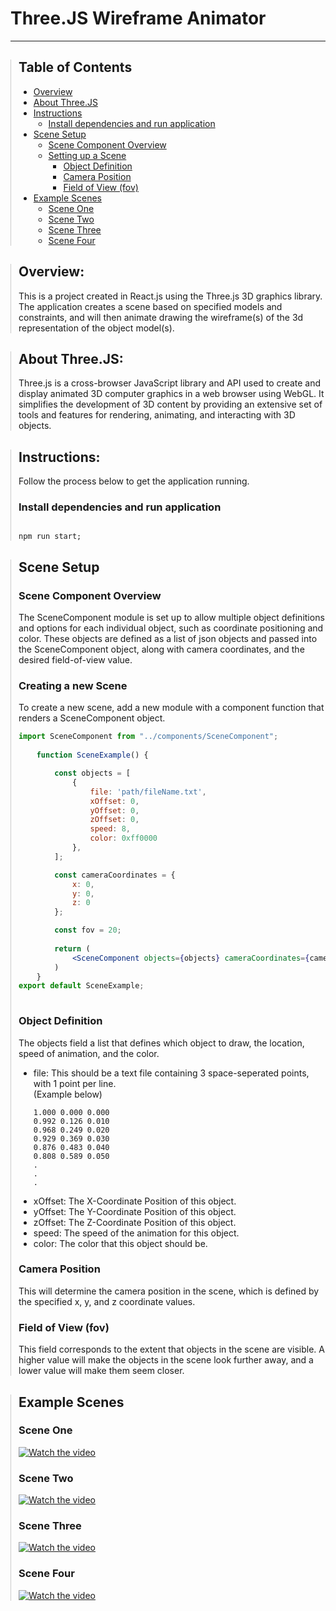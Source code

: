 <h1>Three.JS Wireframe Animator</h1>
<hr>

<div style="border-left: 1px solid #ccc; padding-left: 12px;">
<h2>Table of Contents</h2>
<ul>
    <li><a href="#overview">Overview</a></li>
    <li><a href="#about-three-js">About Three.JS</a></li>
    <li><a href="#instructions">Instructions</a>
        <ul>
            <li><a href="#run-and-setup-dependencies">Install dependencies and run application</a></li>
        </ul>
    <li><a href="#scene-setup">Scene Setup</a>
        <ul>
            <li><a href="#scene-component-overview">Scene Component Overview</a></li>
            <li><a href="#scene-setup">Setting up a Scene</a>
            <ul>
                <li><a href="#object-definition">Object Definition</a></li>
                <li><a href="#camera-position">Camera Position</a></li>
                <li><a href="#fov">Field of View (fov)</a></li>
            </ul>
            </li>
        </ul>
    </li>
    <li><a href="#example-scenes">Example Scenes</a>
    <ul>
        <li><a href="#scene-one">Scene One</a></li>
        <li><a href="#scene-two">Scene Two</a></li>
        <li><a href="#scene-three">Scene Three</a></li>
        <li><a href="#scene-fpur">Scene Four</a></li>
    </ul>
    </li>
</ul>
</div>

<div style="border-left: 1px solid #ccc; padding-left: 12px;" id="overview">
<h2>Overview:</h2>
<p>
This is a project created in React.js using the Three.js 3D graphics library.
The application creates a scene based on specified models and constraints, and will then animate
drawing the wireframe(s) of the 3d representation of the object model(s).
</p>
</div>

<div style="border-left: 1px solid #ccc; padding-left: 12px;" id="about-three-js">
<h2>About Three.JS:</h2>
<p>
Three.js is a cross-browser JavaScript library and API used to create and display animated 3D computer graphics in a web browser using WebGL. It simplifies the development of 3D content by providing an extensive set of tools and features for rendering, animating, and interacting with 3D objects.
</p>
</div>

<div style="border-left: 1px solid #ccc; padding-left: 12px;" id="instructions">
<h2>Instructions:</h2>

<p>
Follow the process below to get the application running.
</p>

<h3 id="run-and-setup-dependencies">
Install dependencies and run application
</h3>
<pre><code class="language-bash">
npm run start;
</code></pre>


</div>

<div style="border-left: 1px solid #ccc; padding-left: 12px;" id="scene-setup">
<h2>Scene Setup</h2>

<h3 id="scene-component-overview">
Scene Component Overview
</h3>
The SceneComponent module is set up to allow multiple object definitions and options
for each individual object, such as coordinate positioning and color. These objects
are defined as a list of json objects and passed into the SceneComponent object, along with
camera coordinates, and the desired field-of-view value.


<p>
</p>

<h3 id="scene-setup">
Creating a new Scene
</h3>

<p>
To create a new scene, add a new module with a component function that renders a SceneComponent object.
</p>


```jsx
import SceneComponent from "../components/SceneComponent";
    
    function SceneExample() {

        const objects = [
            {
                file: 'path/fileName.txt',
                xOffset: 0,
                yOffset: 0,
                zOffset: 0,
                speed: 8,
                color: 0xff0000
            },
        ];

        const cameraCoordinates = {
            x: 0,
            y: 0,
            z: 0
        };

        const fov = 20;
        
        return (
            <SceneComponent objects={objects} cameraCoordinates={cameraCoordinates} fov={fov}/>
        )
    }
export default SceneExample;
    
```

<div>
<h3 id="object-definition">Object Definition</h3>
<p>The objects field a list that defines which object to draw, the location, speed of animation, and the color.</p>
<ul>
<li>file: This should be a text file containing 3 space-seperated points, with 1 point per line.<br>(Example below)</li>

```text
1.000 0.000 0.000
0.992 0.126 0.010
0.968 0.249 0.020
0.929 0.369 0.030
0.876 0.483 0.040
0.808 0.589 0.050
.
.
.
```

<li>xOffset: The X-Coordinate Position of this object.</li>
<li>yOffset: The Y-Coordinate Position of this object.</li>
<li>zOffset: The Z-Coordinate Position of this object.</li>
<li>speed: The speed of the animation for this object.</li>
<li>color: The color that this object should be.</li>
</ul>

<h3 id="camera-position">Camera Position</h3>
<p>This will determine the camera position in the scene, which is defined by the specified
x, y, and z coordinate values.</p>

<h3 id="fov">Field of View (fov)</h3>

<p>This field corresponds to the extent that objects in the scene are visible. A higher value will
make the objects in the scene look further away, and a lower value will make them seem closer.
</p>
</div>

</div>

<div style="border-left: 1px solid #ccc; padding-left: 12px;" id="example-scenes">
<h2>
Example Scenes
</h2>

<h3 id="scene-one">
Scene One
</h3>

[![Watch the video](https://lbaiyat-github.s3.amazonaws.com/wireframe-animator/scene_1_thumbnail.png)](https://lbaiyat-github.s3.amazonaws.com/wireframe-animator/scene_1.mp4)


<h3 id="scene-two">
Scene Two
</h3>

[![Watch the video](https://lbaiyat-github.s3.amazonaws.com/wireframe-animator/scene_2_thumbnail.png)](https://lbaiyat-github.s3.amazonaws.com/wireframe-animator/scene_2.mp4)

<h3 id="scene-three">
Scene Three
</h3>

[![Watch the video](https://lbaiyat-github.s3.amazonaws.com/wireframe-animator/scene_3_thumbnail.png)](https://lbaiyat-github.s3.amazonaws.com/wireframe-animator/scene_3.mp4)

<h3 id="scene-four">
Scene Four
</h3>

[![Watch the video](https://lbaiyat-github.s3.amazonaws.com/wireframe-animator/scene_4_thumbnail.png)](https://lbaiyat-github.s3.amazonaws.com/wireframe-animator/scene_4.mp4)

</div>
